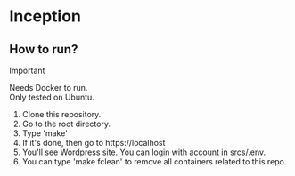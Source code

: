 # Inception

## How to run?

> [!IMPORTANT]
> Needs Docker to run.<br>
> Only tested on Ubuntu.<br>

1. Clone this repository.
2. Go to the root directory.
3. Type 'make'
4. If it's done, then go to https://localhost
5. You'll see Wordpress site. You can login with account in srcs/.env.
6. You can type 'make fclean' to remove all containers related to this repo.
